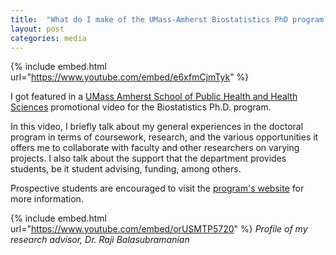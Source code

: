 ```yaml
---
title:  "What do I make of the UMass-Amherst Biostatistics PhD program?"
layout: post
categories: media
---
```


{% include embed.html url="https://www.youtube.com/embed/e6xfmCjmTyk" %}



I got featured in a [UMass Amherst School of Public Health and Health Sciences](https://www.umass.edu/public-health-sciences/) promotional video for the Biostatistics Ph.D. program.

In this video, I briefly talk about my general experiences in the doctoral program in terms of coursework, research, and the various opportunities it offers me to collaborate with faculty and other researchers on varying projects. I also talk about the support that the department provides students, be it student advising, funding, among others.

Prospective students are encouraged to visit the [program's website][bio-epi] for more information.


{% include embed.html url="https://www.youtube.com/embed/orUSMTP5720" %}
*Profile of my research advisor, Dr. Raji Balasubramanian*



[bio-epi]: https://www.umass.edu/public-health-sciences/academics/biostatistics
